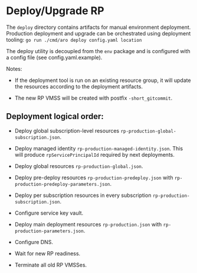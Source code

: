 # Deploy/Upgrade RP

The `deploy` directory contains artifacts for manual environment deployment.
Production deployment and upgrade can be orchestrated using deployment tooling:
`go run ./cmd/aro deploy config.yaml location`

The deploy utility is decoupled from the `env` package and is configured with a
config file (see config.yaml.example).

Notes:

* If the deployment tool is run on an existing resource group, it will update
  the resources according to the deployment artifacts.

* The new RP VMSS will be created with postfix `-short_gitcommit`.

## Deployment logical order:

* Deploy global subscription-level resources
  `rp-production-global-subscription.json`.

* Deploy managed identity `rp-production-managed-identity.json`. This will
  produce `rpServicePrincipalId` required by next deployments.

* Deploy global resources `rp-production-global.json`.

* Deploy pre-deploy resources `rp-production-predeploy.json` with
  `rp-production-predeploy-parameters.json`.

* Deploy per subscription resources in every subscription `rp-production-subscription.json`.

* Configure service key vault.

* Deploy main deployment resources `rp-production.json` with
  `rp-production-parameters.json`.

* Configure DNS.

* Wait for new RP readiness.

* Terminate all old RP VMSSes.
